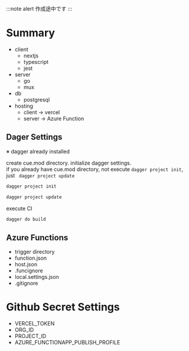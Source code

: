 :::note alert
作成途中です
:::

# Summary
- client
    - nextjs
    - typescript
    - jest
- server
    - go
    - mux
- db
    - postgresql
- hosting
    - client -> vercel
    - server -> Azure Function

## Dager Settings
※ dagger already installed<br>

create cue.mod directory. initialize dagger settings. <br>
if you already have cue.mod directory, not execute `dagger project init`, just ``` dagger project update```
```sh
dagger project init
```
```sh
dagger project update
```
execute CI
```sh
dagger do build
```


## Azure Functions
- trigger directory
- function.json
- host.json
- .funcignore
- local.settings.json
- .gitignore

# Github Secret Settings
- VERCEL_TOKEN
- ORG_ID
- PROJECT_ID
- AZURE_FUNCTIONAPP_PUBLISH_PROFILE
